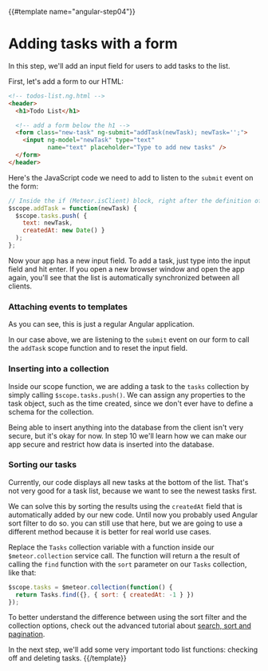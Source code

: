 {{#template name="angular-step04"}}

# Adding tasks with a form

In this step, we'll add an input field for users to add tasks to the list.

First, let's add a form to our HTML:

```html
<!-- todos-list.ng.html -->
<header>
  <h1>Todo List</h1>

  <!-- add a form below the h1 -->
  <form class="new-task" ng-submit="addTask(newTask); newTask='';">
    <input ng-model="newTask" type="text"
           name="text" placeholder="Type to add new tasks" />
  </form>
</header>
```

Here's the JavaScript code we need to add to listen to the `submit` event on the form:

```js
// Inside the if (Meteor.isClient) block, right after the definition of $scope.tasks:
$scope.addTask = function(newTask) {
  $scope.tasks.push( {
    text: newTask,
    createdAt: new Date() }
  );
};
```

Now your app has a new input field. To add a task, just type into the input field and hit enter. If you open a new browser window and open the app again, you'll see that the list is automatically synchronized between all clients.

### Attaching events to templates

As you can see, this is just a regular Angular application.

In our case above, we are listening to the `submit` event on our form to call the `addTask` scope function and to reset the input field.

### Inserting into a collection

Inside our scope function, we are adding a task to the `tasks` collection by simply calling `$scope.tasks.push()`. We can assign any properties to the task object, such as the time created, since we don't ever have to define a schema for the collection.

Being able to insert anything into the database from the client isn't very secure, but it's okay for now. In step 10 we'll learn how we can make our app secure and restrict how data is inserted into the database.

### Sorting our tasks

Currently, our code displays all new tasks at the bottom of the list. That's not very good for a task list, because we want to see the newest tasks first.

We can solve this by sorting the results using the `createdAt` field that is automatically added by our new code.
Until now you probably used Angular sort filter to do so. you can still use that here, but we are going to use a different method because it is better for real world use cases.

Replace the `Tasks` collection variable with a function inside our `$meteor.collection` service call.
The function will return a the result of calling the `find` function with the `sort` parameter on our `Tasks` collection, like that:

```js
$scope.tasks = $meteor.collection(function() {
  return Tasks.find({}, { sort: { createdAt: -1 } })
});
```
To better understand the difference between using the sort filter and the collection options, check out the advanced tutorial about [search, sort and pagination](http://http://angular-meteor.ru/tutorial/step_12).

In the next step, we'll add some very important todo list functions: checking off and deleting tasks.
{{/template}}
